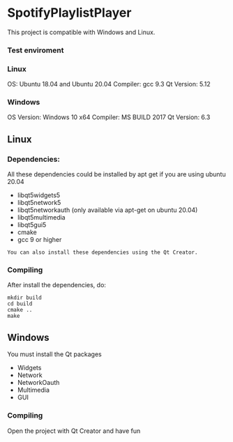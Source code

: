 # SpotifyPlaylistPlayer

This project is compatible with Windows and Linux.

### Test enviroment

### Linux

  OS: Ubuntu 18.04 and Ubuntu 20.04
  Compiler: gcc 9.3
  Qt Version: 5.12
  
### Windows

  OS Version: Windows 10 x64
  Compiler: MS BUILD 2017
  Qt Version: 6.3
  
## Linux 
### Dependencies:
All these dependencies could be installed by apt get if you are using 
ubuntu 20.04
- libqt5widgets5
- libqt5network5
- libqt5networkauth (only available via apt-get on ubuntu 20.04)
- libqt5multimedia
- libqt5gui5
- cmake
- gcc 9 or higher

`You can also install these dependencies using the Qt Creator.`

### Compiling
After install the dependencies, do:

```
mkdir build
cd build
cmake ..
make
```
## Windows
You must install the Qt packages

- Widgets
- Network
- NetworkOauth
- Multimedia
- GUI

### Compiling

Open the project with Qt Creator and have fun
